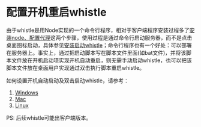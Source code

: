 # 配置开机重启whistle
由于whistle是用Node实现的一个命令行程序，相对于客户端程序安装过程多了[安装node、配置代理](https://whistle.gitbooks.io/help/content/install.html)这两个步骤，使用过程是通过命令行启动服务器，而不是点击桌面图标启动，具体参见[安装启动whistle](https://whistle.gitbooks.io/help/content/install.html)；命令行程序也有一个好处：可以部署在服务器上。事实上，通过把启动脚本写在脚本文件里面(如bat文件)，并将该脚本文件放在开机启动项实现开机自动重启，则无需手动启动whistle，也可以把该脚本文件放在桌面用户实现通过双击执行脚本重启whistle。

如何设置开机自动启动及双击启动whistle，请参考：

1. [Windows](windows)
2. [Mac](mac)
3. [Linux](linux)

PS: 后续whistle可能出客户端版本。